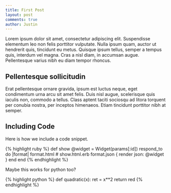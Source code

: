 ```yaml
---
title: First Post
layout: post
comments: true
author: Justin
---
```

Lorem ipsum dolor sit amet, consectetur adipiscing elit. Suspendisse elementum leo non felis porttitor vulputate. Nulla ipsum quam, auctor ut hendrerit quis, tincidunt eu metus. Quisque ipsum tellus, semper a tempus quis, interdum vel magna. Cras a nisl diam, in accumsan augue. Pellentesque varius nibh eu diam tempor rhoncus.

## Pellentesque sollicitudin

Erat pellentesque ornare gravida, ipsum est luctus neque, eget condimentum urna arcu sit amet felis. Duis nisl augue, scelerisque quis iaculis non, commodo a tellus. Class aptent taciti sociosqu ad litora torquent per conubia nostra, per inceptos himenaeos. Etiam tincidunt porttitor nibh at semper. 

## Including Code

Here is how we include a code snippet.

{% highlight ruby %}
def show
	@widget = Widget(params[:id])
	respond_to do |format|
		format.html # show.html.erb
		format.json { render json: @widget }
	end
end
{% endhighlight %}

Maybe this works for python too?

{% highlight python  %}
def quadratic(x):
	ret = x**2
	return red
{% endhighlight %}
